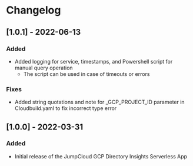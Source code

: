 # Changelog
## [1.0.1] - 2022-06-13

### Added

- Added logging for service, timestamps, and Powershell script for manual query operation
  - The script can be used in case of timeouts or errors

### Fixes

- Added string quotations and note for _GCP_PROJECT_ID parameter in Cloudbuild.yaml to fix incorrect type error
## [1.0.0] - 2022-03-31

### Added

- Initial release of the JumpCloud GCP Directory Insights Serverless App